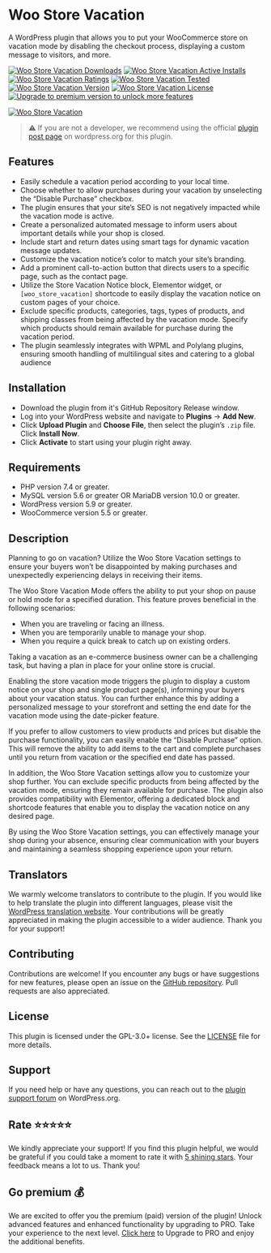 # Woo Store Vacation

A WordPress plugin that allows you to put your WooCommerce store on vacation mode by disabling the checkout process, displaying a custom message to visitors, and more.

[![Woo Store Vacation Downloads](https://img.shields.io/wordpress/plugin/dt/woo-store-vacation.svg)](https://wordpress.org/plugins/woo-store-vacation) [![Woo Store Vacation Active Installs](https://img.shields.io/wordpress/plugin/installs/woo-store-vacation.svg)](https://wordpress.org/plugins/woo-store-vacation) [![Woo Store Vacation Ratings](https://img.shields.io/wordpress/plugin/r/woo-store-vacation.svg)](https://wordpress.org/plugins/woo-store-vacation) [![Woo Store Vacation Tested](https://img.shields.io/wordpress/plugin/tested/woo-store-vacation.svg)](https://wordpress.org/plugins/woo-store-vacation) [![Woo Store Vacation Version](https://img.shields.io/wordpress/plugin/v/woo-store-vacation.svg)](https://wordpress.org/plugins/woo-store-vacation) [![Woo Store Vacation License](https://img.shields.io/github/license/mypreview/woo-store-vacation)](https://wordpress.org/plugins/woo-store-vacation) [![Upgrade to premium version to unlock more features](https://img.shields.io/badge/💰-Upgrade%20to%20PRO-%23fedd04)](https://mypreview.one/woo-store-vacation)

[![Woo Store Vacation](https://ps.w.org/woo-store-vacation/assets/banner-1544x500.jpg)](https://mypreview.one/woo-store-vacation)

> ⚠️ If you are not a developer, we recommend using the official [plugin post page](https://wordpress.org/plugins/woo-store-vacation "Download Woo Store Vacation plugin") on wordpress.org for this plugin.


## Features

- Easily schedule a vacation period according to your local time.
- Choose whether to allow purchases during your vacation by unselecting the “Disable Purchase” checkbox.
- The plugin ensures that your site’s SEO is not negatively impacted while the vacation mode is active.
- Create a personalized automated message to inform users about important details while your shop is closed.
- Include start and return dates using smart tags for dynamic vacation message updates.
- Customize the vacation notice’s color to match your site’s branding.
- Add a prominent call-to-action button that directs users to a specific page, such as the contact page.
- Utilize the Store Vacation Notice block, Elementor widget, or `[woo_store_vacation]` shortcode to easily display the vacation notice on custom pages of your choice.
- Exclude specific products, categories, tags, types of products, and shipping classes from being affected by the vacation mode. Specify which products should remain available for purchase during the vacation period.
- The plugin seamlessly integrates with WPML and Polylang plugins, ensuring smooth handling of multilingual sites and catering to a global audience


## Installation

* Download the plugin from it's GitHub Repository Release window.
* Log into your WordPress website and navigate to **Plugins** → **Add New**.
* Click **Upload Plugin** and **Choose File**, then select the plugin’s `.zip` file. Click **Install Now**.
* Click **Activate** to start using your plugin right away.

## Requirements

* PHP version 7.4 or greater.
* MySQL version 5.6 or greater OR MariaDB version 10.0 or greater.
* WordPress version 5.9 or greater.
* WooCommerce version 5.5 or greater.

## Description

Planning to go on vacation? Utilize the Woo Store Vacation settings to ensure your buyers won’t be disappointed by making purchases and unexpectedly experiencing delays in receiving their items.

The Woo Store Vacation Mode offers the ability to put your shop on pause or hold mode for a specified duration. This feature proves beneficial in the following scenarios:

* When you are traveling or facing an illness.
* When you are temporarily unable to manage your shop.
* When you require a quick break to catch up on existing orders.

Taking a vacation as an e-commerce business owner can be a challenging task, but having a plan in place for your online store is crucial.

Enabling the store vacation mode triggers the plugin to display a custom notice on your shop and single product page(s), informing your buyers about your vacation status. You can further enhance this by adding a personalized message to your storefront and setting the end date for the vacation mode using the date-picker feature.

If you prefer to allow customers to view products and prices but disable the purchase functionality, you can easily enable the “Disable Purchase” option. This will remove the ability to add items to the cart and complete purchases until you return from vacation or the specified end date has passed.

In addition, the Woo Store Vacation settings allow you to customize your shop further. You can exclude specific products from being affected by the vacation mode, ensuring they remain available for purchase. The plugin also provides compatibility with Elementor, offering a dedicated block and shortcode features that enable you to display the vacation notice on any desired page.

By using the Woo Store Vacation settings, you can effectively manage your shop during your absence, ensuring clear communication with your buyers and maintaining a seamless shopping experience upon your return.

## Translators

We warmly welcome translators to contribute to the plugin. If you would like to help translate the plugin into different languages, please visit the [WordPress translation website](https://translate.wordpress.org/projects/wp-plugins/woo-store-vacation "WordPress translation website"). Your contributions will be greatly appreciated in making the plugin accessible to a wider audience. Thank you for your support!

## Contributing

Contributions are welcome! If you encounter any bugs or have suggestions for new features, please open an issue on the [GitHub repository](https://github.com/mypreview/woo-store-vacation/issues). Pull requests are also appreciated.

## License

This plugin is licensed under the GPL-3.0+ license. See the [LICENSE](https://github.com/mypreview/woo-store-vacation/blob/master/LICENSE) file for more details.

## Support

If you need help or have any questions, you can reach out to the [plugin support forum](https://wordpress.org/support/plugin/woo-store-vacation "Community Forums") on WordPress.org.

## Rate ⭐⭐⭐⭐⭐

We kindly appreciate your support! If you find this plugin helpful, we would be grateful if you could take a moment to rate it with [5 shining stars](https://wordpress.org/support/plugin/woo-store-vacation/reviews/ "5 shining stars"). Your feedback means a lot to us. Thank you!

## Go premium 💰

We are excited to offer you the premium (paid) version of the plugin! Unlock advanced features and enhanced functionality by upgrading to PRO. Take your experience to the next level. [Click here](https://mypreview.one/woo-store-vacation) to Upgrade to PRO and enjoy the additional benefits.
